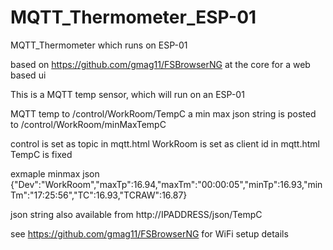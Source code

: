 # MQTT_Thermometer_ESP-01
MQTT_Thermometer which runs on ESP-01

based on https://github.com/gmag11/FSBrowserNG at the core for a web based ui

This is a MQTT temp sensor, which will run on an ESP-01

MQTT temp to /control/WorkRoom/TempC
a min max json string is posted to 
/control/WorkRoom/minMaxTempC

control is set as topic in mqtt.html
WorkRoom is set as client id  in mqtt.html
TempC is fixed

exmaple minmax json
{"Dev":"WorkRoom","maxTp":16.94,"maxTm":"00:00:05","minTp":16.93,"minTm":"17:25:56","TC":16.93,"TCRAW":16.87}

json string also available from
http://IPADDRESS/json/TempC

see  https://github.com/gmag11/FSBrowserNG  for WiFi setup details



